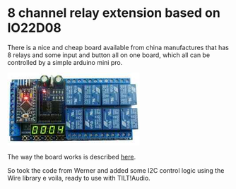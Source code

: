 # 8 channel relay extension based on IO22D08

There is a nice and cheap board available from china manufactures that has 8 relays and some input and button
all on one board, which all can be controlled by a simple arduino mini pro.

![IO22D08 board](IO22D08.jpg)

The way the board works is described [here](https://werner.rothschopf.net/microcontroller/202104_arduino_pro_mini_relayboard_IO22D08_en.htm).

So took the code from Werner and added some I2C control logic using the Wire library e voila, ready to use with TILT!Audio.